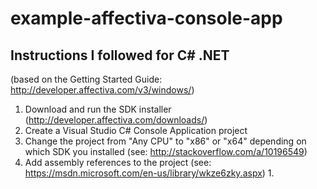 # example-affectiva-console-app

## Instructions I followed for C# .NET ##
(based on the Getting Started Guide: http://developer.affectiva.com/v3/windows/)

1. Download and run the SDK installer (http://developer.affectiva.com/downloads/)
2. Create a Visual Studio C# Console Application project
3. Change the project from "Any CPU" to "x86" or "x64" depending on which SDK you installed (see: http://stackoverflow.com/a/10196549)
2. Add assembly references to the project (see: https://msdn.microsoft.com/en-us/library/wkze6zky.aspx)
    1. 